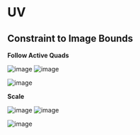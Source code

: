 UV
====

Constraint to Image Bounds
------------------------------

**Follow Active Quads**

![image](https://user-images.githubusercontent.com/30430227/163669558-a948a69a-5754-4a4c-994e-a4e9ab05eba0.png)
![image](https://user-images.githubusercontent.com/30430227/163669622-f594b959-8a04-48ca-aa1b-a3e01bf88958.png)

![image](https://user-images.githubusercontent.com/30430227/163669613-7f248e6b-6e34-4a5f-b868-fc094d15ac9b.png)

**Scale**

![image](https://user-images.githubusercontent.com/30430227/163669631-36c22a58-ba23-472d-8e8f-4a789cd013e6.png)
![image](https://user-images.githubusercontent.com/30430227/163669640-8caf05ff-05b7-47e6-9002-271f75a9d282.png)

![image](https://user-images.githubusercontent.com/30430227/163669653-e53c1c95-f346-4fc9-a312-57983032f6cd.png)


